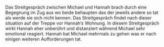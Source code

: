 Das Streitgespräch zwischen Michael und Hannah brach durch eine Begegnung im Zug aus wo beide behaupten das der jeweils andere so tat als werde sie sich nicht kennen. Das Streitgespräch findet nach dieser situation auf der Treppe vor Hannah‘s Wohnung. In diesem Streitgespräch wirkt Hannah eher unberührt und distanziert während Michael sehr emotional reagiert. Hannah bat Michael mehrmals zu gehen was er nach einigen weiteren Aufforderungen tat. 